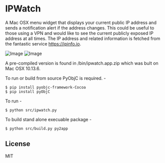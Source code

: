 # IPWatch

A Mac OSX menu widget that displays your current public IP address and sends a notification alert if the address changes.
This could be useful to those using a VPN and would like to see the current publicly exposed IP address at all times.
The IP address and related information is fetched from the fantastic service https://ipinfo.io.

![Image](https://github.com/packetflare/ipwatch/blob/870b9e9eabe76cae25ca95a6ee76c01325cc4974/images/one.png)
![Image](https://github.com/packetflare/ipwatch/blob/870b9e9eabe76cae25ca95a6ee76c01325cc4974/images/two.png)

A pre-compiled version is found in /bin/ipwatch.app.zip which was bult on Mac OSX 10.13.6.

To run or build from source PyObjC is required. -
```
$ pip install pyobjc-framework-Cocoa
$ pip install pyObjC
```
To run -
```
$ python src/ipwatch.py
```

To build stand alone execuable package -
```
$ python src/build.py py2app
```
## License
MIT
